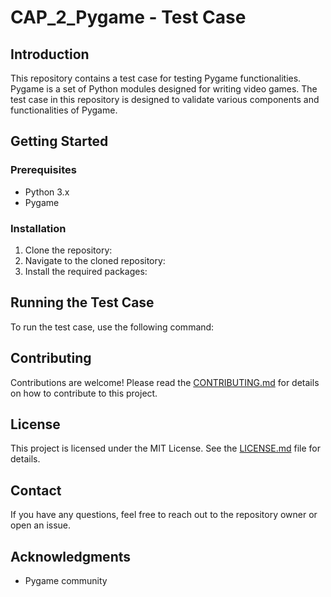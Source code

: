 # CAP_2_Pygame - Test Case

## Introduction

This repository contains a test case for testing Pygame functionalities. Pygame is a set of Python modules designed for writing video games. The test case in this repository is designed to validate various components and functionalities of Pygame.

## Getting Started

### Prerequisites

- Python 3.x
- Pygame

### Installation

1. Clone the repository:
2. Navigate to the cloned repository:
3. Install the required packages:

## Running the Test Case

To run the test case, use the following command:


## Contributing

Contributions are welcome! Please read the [CONTRIBUTING.md](CONTRIBUTING.md) for details on how to contribute to this project.

## License

This project is licensed under the MIT License. See the [LICENSE.md](LICENSE.md) file for details.

## Contact

If you have any questions, feel free to reach out to the repository owner or open an issue.

## Acknowledgments

- Pygame community

